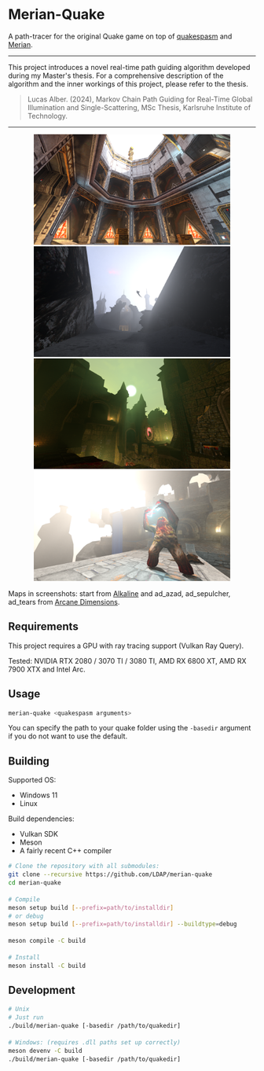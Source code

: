 # Merian-Quake

A path-tracer for the original Quake game on top of [quakespasm](https://github.com/sezero/quakespasm) and [Merian](https://github.com/LDAP/merian).

<hr>

This project introduces a novel real-time path guiding algorithm developed during my Master's thesis. For a comprehensive description of the algorithm and the inner workings of this project, please refer to the thesis.

> Lucas Alber. (2024), Markov Chain Path Guiding for Real-Time Global Illumination and Single-Scattering, MSc Thesis, Karlsruhe Institute of Technology.

<hr>

<p align="middle">
  <img src="images/alk.png" width="400" />
  <img src="images/azad_2.png" width="400" /> 
  <img src="images/sepulcher.png" width="400" /> 
  <img src="images/tears.png" width="400" /> 
</p>

Maps in screenshots: start from [Alkaline](https://alkalinequake.wordpress.com/) and ad_azad, ad_sepulcher, ad_tears from [Arcane Dimensions](https://www.moddb.com/mods/arcane-dimensions). 

## Requirements

This project requires a GPU with ray tracing support (Vulkan Ray Query).

Tested: NVIDIA RTX 2080 / 3070 TI / 3080 TI, AMD RX 6800 XT, AMD RX 7900 XTX and Intel Arc.

## Usage

```bash
merian-quake <quakespasm arguments>
```

You can specify the path to your quake folder using the `-basedir` argument if you do not want to use the default.


## Building

Supported OS:

- Windows 11
- Linux

Build dependencies:

- Vulkan SDK
- Meson
- A fairly recent C++ compiler

```bash
# Clone the repository with all submodules:
git clone --recursive https://github.com/LDAP/merian-quake
cd merian-quake

# Compile
meson setup build [--prefix=path/to/installdir]
# or debug
meson setup build [--prefix=path/to/installdir] --buildtype=debug 

meson compile -C build

# Install
meson install -C build
```


## Development

```bash
# Unix
# Just run
./build/merian-quake [-basedir /path/to/quakedir]

# Windows: (requires .dll paths set up correctly)
meson devenv -C build
./build/merian-quake [-basedir /path/to/quakedir]
```
